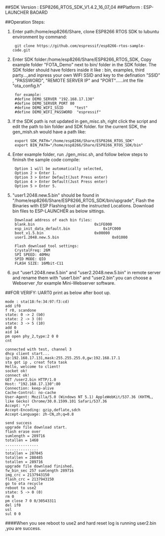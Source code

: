 ##SDK Version : ESP8266_RTOS_SDK_V1.4.2_16_07_04
##Platform : ESP-LAUNCHER BAOARD

##Operation Steps:

1. Enter path:/home/esp8266/Share, clone ESP8266 RTOS SDK to lubuntu environment by command: 
       
		git clone https://github.com/espressif/esp8266-rtos-sample-code.git
	   
2. Enter SDK folder:/home/esp8266/Share/ESP8266_RTOS_SDK, Copy example folder "FOTA_Demo" next to bin/ folder in the SDK folder. The SDK folder should have folders inside it like : bin, examples, third party...,and inpress your own WIFI SSID and key to the defination "SSID" , "PASSWORD", "REMOTE SERVER IP" and "PORT"......int the file "ota_config.h"

		for example:
		#define DEMO_SERVER "192.168.17.130"
		#define DEMO_SERVER_PORT 80
		#define DEMO_WIFI_SSID     "test"
		#define DEMO_WIFI_PASSWORD  "espressif"

3. If the SDK path is not updated in gen_misc.sh, right click the script and edit the path to bin folder and SDK folder. for the current SDK, the gen_mish.sh would have a path like:
       
		export SDK_PATH="/home/esp8266/Share/ESP8266_RTOS_SDK"
		export BIN_PATH="/home/esp8266/Share/ESP8266_RTOS_SDK/bin"
	   
4. Enter example folder, run ./gen_misc.sh, and follow below steps to fininsh the sample code compile:
	
		Option 1 will be automatically selected, 
		Option 2 > Enter 1. 
		Option 3 > Enter Default(Just Press enter)
		Option 4 > Enter Default(Just Press enter)
		Option 5 > Enter 5.
	   
5. "user1.2048.new.5.bin" should be found in "/home/esp8266/Share/ESP8266_RTOS_SDK/bin/upgrade", Flash the Binaries with ESP Flashing tool at the instructed Locations. Download bin files to ESP-LAUNCHER as below sittings.
		
		Download address of each bin files:
		blank.bin				            0x1FE000
		esp_init_data_default.bin			    0x1FC000
		boot_v1.5.bin					    0x00000
		user1.2048.new.5.bin			            0x01000
		
		Flash download tool settings:
		CrystalFreq: 26M
		SPI SPEED: 40MHz
		SPID MODE: QIO
		FLASH SIZE: 16Mbit-C11

6. put "user1.2048.new.5.bin" and "user2.2048.new.5.bin" in remote server and rename them with "user1.bin" and "user2.bin".you can choose a Webserver ,for example Mini-Webserver software.

##FOR VERIFY: 
UART0 print as below after boot up.

	mode : sta(18:fe:34:97:f3:cd)
	add if0
	f r0, scandone
	state: 0 -> 2 (b0)
	state: 2 -> 3 (0)
	state: 3 -> 5 (10)
	add 0
	aid 14
	pm open phy_2,type:2 0 0
	cnt 

	connected with test, channel 3
	dhcp client start...
	ip:192.168.17.131,mask:255.255.255.0,gw:192.168.17.1
	sta got ip , creat fota task
	Hello, welcome to client!
	socket ok!
	connect ok!
	GET /user2.bin HTTP/1.0
	Host: "192.168.17.130":80
	Connection: keep-alive
	Cache-Control: no-cache
	User-Agent: Mozilla/5.0 (Windows NT 5.1) AppleWebKit/537.36 (KHTML, like Gecko) Chrome/30.0.1599.101 Safari/537.36 
	Accept: */*
	Accept-Encoding: gzip,deflate,sdch
	Accept-Language: zh-CN,zh;q=0.8

	send success
	upgrade file download start.
	flash erase over
	sumlength = 289716
	totallen = 1460
	...............
	...............
	totallen = 287045
	totallen = 288485
	totallen = 289716
	upgrade file download finished.
	fw_bin_sec 257 sumlength 289716
	img_crc = 2137943150
	flash_crc = 2137943150
	go to ota recycle
	reboot to use2
	state: 5 -> 0 (0)
	rm 0
	pm close 7 0 0/30543311
	del if0
	usl
	sul 0 0

####When you see reboot to use2 and hard reset log is running user2.bin ,you are success.

